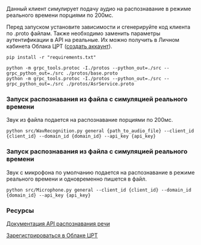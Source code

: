 Данный клиент симулирует подачу аудио на распознавание в режиме реального времени порциями по 200мс.

Перед запуском установите зависимости и сгенерируйте код клиента по .proto файлам. Также необходимо заменить параметры аутентификации в API на реальные. Их можно получить в Личном кабинета Облака ЦРТ ([создать аккаунт](https://cp.speechpro.com)).

```shell
pip install -r "requirements.txt"

python -m grpc_tools.protoc -I./protos --python_out=./src --grpc_python_out=./src ./protos/base.proto
python -m grpc_tools.protoc -I./protos --python_out=./src --grpc_python_out=./src ./protos/AsrService.proto
```

### Запуск распознавания из файла с симуляцией реального времени
Звук из файла подается на распознавание порциями по 200мс.
```shell
python src/WavRecognition.py general {path_to_audio_file} --client_id {client_id} --domain_id {domain_id} --api_key {api_key}
```

### Запуск распознавания из файла с симуляцией реального времени
Звук с микрофона по умолчанию подается на распознавание в режиме реального времени и одновременно пишется в файл.
```shell
python src/Microphone.py general --client_id {client_id} --domain_id {domain_id} --api_key {api_key}
```

### Ресурсы
[Документация API распознавания речи](https://asr.cp.speechpro.com/docs)

[Зарегистрироваться в Облаке ЦРТ](https://cp.speechpro.com/home)
